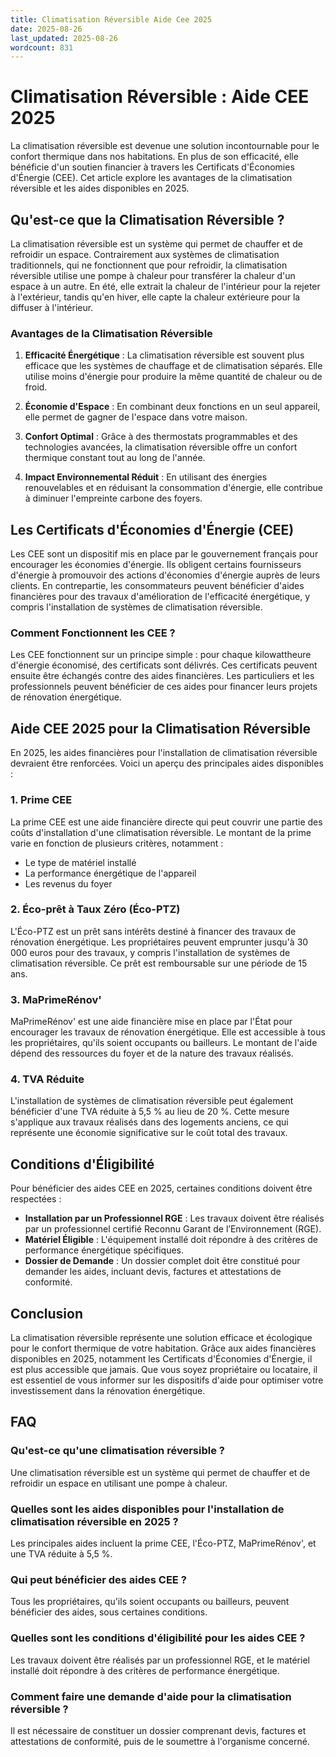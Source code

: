 ```yaml
---
title: Climatisation Réversible Aide Cee 2025
date: 2025-08-26
last_updated: 2025-08-26
wordcount: 831
---
```


# Climatisation Réversible : Aide CEE 2025

La climatisation réversible est devenue une solution incontournable pour le confort thermique dans nos habitations. En plus de son efficacité, elle bénéficie d'un soutien financier à travers les Certificats d'Économies d'Énergie (CEE). Cet article explore les avantages de la climatisation réversible et les aides disponibles en 2025.

## Qu'est-ce que la Climatisation Réversible ?

La climatisation réversible est un système qui permet de chauffer et de refroidir un espace. Contrairement aux systèmes de climatisation traditionnels, qui ne fonctionnent que pour refroidir, la climatisation réversible utilise une pompe à chaleur pour transférer la chaleur d'un espace à un autre. En été, elle extrait la chaleur de l'intérieur pour la rejeter à l'extérieur, tandis qu'en hiver, elle capte la chaleur extérieure pour la diffuser à l'intérieur.

### Avantages de la Climatisation Réversible

1. **Efficacité Énergétique** : La climatisation réversible est souvent plus efficace que les systèmes de chauffage et de climatisation séparés. Elle utilise moins d'énergie pour produire la même quantité de chaleur ou de froid.

2. **Économie d'Espace** : En combinant deux fonctions en un seul appareil, elle permet de gagner de l'espace dans votre maison.

3. **Confort Optimal** : Grâce à des thermostats programmables et des technologies avancées, la climatisation réversible offre un confort thermique constant tout au long de l'année.

4. **Impact Environnemental Réduit** : En utilisant des énergies renouvelables et en réduisant la consommation d'énergie, elle contribue à diminuer l'empreinte carbone des foyers.

## Les Certificats d'Économies d'Énergie (CEE)

Les CEE sont un dispositif mis en place par le gouvernement français pour encourager les économies d'énergie. Ils obligent certains fournisseurs d'énergie à promouvoir des actions d'économies d'énergie auprès de leurs clients. En contrepartie, les consommateurs peuvent bénéficier d'aides financières pour des travaux d'amélioration de l'efficacité énergétique, y compris l'installation de systèmes de climatisation réversible.

### Comment Fonctionnent les CEE ?

Les CEE fonctionnent sur un principe simple : pour chaque kilowattheure d'énergie économisé, des certificats sont délivrés. Ces certificats peuvent ensuite être échangés contre des aides financières. Les particuliers et les professionnels peuvent bénéficier de ces aides pour financer leurs projets de rénovation énergétique.

## Aide CEE 2025 pour la Climatisation Réversible

En 2025, les aides financières pour l'installation de climatisation réversible devraient être renforcées. Voici un aperçu des principales aides disponibles :

### 1. **Prime CEE**

La prime CEE est une aide financière directe qui peut couvrir une partie des coûts d'installation d'une climatisation réversible. Le montant de la prime varie en fonction de plusieurs critères, notamment :

- Le type de matériel installé
- La performance énergétique de l'appareil
- Les revenus du foyer

### 2. **Éco-prêt à Taux Zéro (Éco-PTZ)**

L'Éco-PTZ est un prêt sans intérêts destiné à financer des travaux de rénovation énergétique. Les propriétaires peuvent emprunter jusqu'à 30 000 euros pour des travaux, y compris l'installation de systèmes de climatisation réversible. Ce prêt est remboursable sur une période de 15 ans.

### 3. **MaPrimeRénov'**

MaPrimeRénov' est une aide financière mise en place par l'État pour encourager les travaux de rénovation énergétique. Elle est accessible à tous les propriétaires, qu'ils soient occupants ou bailleurs. Le montant de l'aide dépend des ressources du foyer et de la nature des travaux réalisés.

### 4. **TVA Réduite**

L'installation de systèmes de climatisation réversible peut également bénéficier d'une TVA réduite à 5,5 % au lieu de 20 %. Cette mesure s'applique aux travaux réalisés dans des logements anciens, ce qui représente une économie significative sur le coût total des travaux.

## Conditions d'Éligibilité

Pour bénéficier des aides CEE en 2025, certaines conditions doivent être respectées :

- **Installation par un Professionnel RGE** : Les travaux doivent être réalisés par un professionnel certifié Reconnu Garant de l’Environnement (RGE).
- **Matériel Éligible** : L'équipement installé doit répondre à des critères de performance énergétique spécifiques.
- **Dossier de Demande** : Un dossier complet doit être constitué pour demander les aides, incluant devis, factures et attestations de conformité.

## Conclusion

La climatisation réversible représente une solution efficace et écologique pour le confort thermique de votre habitation. Grâce aux aides financières disponibles en 2025, notamment les Certificats d'Économies d'Énergie, il est plus accessible que jamais. Que vous soyez propriétaire ou locataire, il est essentiel de vous informer sur les dispositifs d'aide pour optimiser votre investissement dans la rénovation énergétique.

## FAQ

### Qu'est-ce qu'une climatisation réversible ?

Une climatisation réversible est un système qui permet de chauffer et de refroidir un espace en utilisant une pompe à chaleur.

### Quelles sont les aides disponibles pour l'installation de climatisation réversible en 2025 ?

Les principales aides incluent la prime CEE, l'Éco-PTZ, MaPrimeRénov', et une TVA réduite à 5,5 %.

### Qui peut bénéficier des aides CEE ?

Tous les propriétaires, qu'ils soient occupants ou bailleurs, peuvent bénéficier des aides, sous certaines conditions.

### Quelles sont les conditions d'éligibilité pour les aides CEE ?

Les travaux doivent être réalisés par un professionnel RGE, et le matériel installé doit répondre à des critères de performance énergétique.

### Comment faire une demande d'aide pour la climatisation réversible ?

Il est nécessaire de constituer un dossier comprenant devis, factures et attestations de conformité, puis de le soumettre à l'organisme concerné.